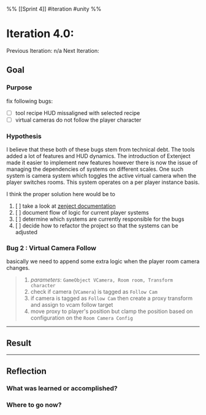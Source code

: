 %%
[[Sprint 4]] #iteration #unity
%%
# Iteration 4.0:
Previous Iteration: n/a
Next Iteration: 


## Goal

### Purpose

fix following bugs:
- [ ] tool recipe HUD missaligned with selected recipe
- [ ] virtual cameras do not follow the player character

### Hypothesis
I believe that these both of these bugs stem from technical debt.  The tools added a lot of features and HUD dynamics.  The introduction of Extenject made it easier to implement new features however there is now the issue of managing the dependencies of systems on different scales.  One such system is camera system which toggles the active virtual camera when the player switches rooms.  This system operates on a per player instance basis.  

I think the proper solution here would be to 
1. [ ] take a look at [zenject documentation](https://github.com/Mathijs-Bakker/Extenject/tree/master/Documentation)
2. [ ] document flow of logic for current player systems
3. [ ] determine which systems are currently responsible for the bugs
4. [ ] decide how to refactor the project so that the systems can be adjusted


### Bug 2 : Virtual Camera Follow
basically we need to append some extra logic when the player room camera changes.  
> 1. *parameters*: `GameObject VCamera, Room room, Transform character`
> 2. check if camera (`VCamera`) is tagged as `Follow Cam`
> 3. if camera is tagged as `Follow Cam` then create a proxy transform and assign to vcam follow target
> 4. move proxy to player's position but clamp the position based on configuration on the `Room Camera Config`

----
## Result





----
## Reflection



### What was learned or accomplished?


### Where to go now?


